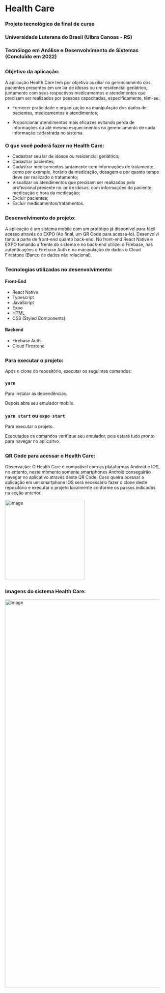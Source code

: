 # Health Care

### Projeto tecnológico de final de curso
### Universidade Luterana do Brasil (Ulbra Canoas - RS)
### Tecnólogo em Análise e Desenvolvimento de Sistemas (Concluído em 2022)

##

### Objetivo da aplicação:

A   aplicação   Health   Care   tem   por   objetivo   auxiliar   no gerenciamento  dos  pacientes  presentes  em  um  lar  de  idosos  ou  um residencial  geriátrico,  juntamente  com  seus  respectivos  medicamentos  e atendimentos  que  precisam  ser  realizados  por  pessoas  capacitadas, especificamente, têm-se:

- Fornecer  praticidade  e  organização  na  manipulação  dos  dados  de pacientes, medicamentos e atendimentos;

- Proporcionar   atendimentos   mais   eficazes   evitando   perda   de informações ou até mesmo esquecimentos no gerenciamento de cada informação cadastrada no sistema.


### O que você poderá fazer no Health Care:

- Cadastrar seu lar de idosos ou residencial geriátrico;
- Cadastrar pacientes;
- Cadastrar medicamentos juntamente com informações de tratamento, como por exemplo, horário da medicação, dosagem e por quanto tempo deve ser realizado o tratamento;
- Visualizar os atendimentos que precisam ser realizados pelo profissional presente no lar de idosos, com informações do paciente, medicação e hora da medicação;
- Excluir pacientes;
- Excluir medicamentos/tratamentos.

##

### Desenvolvimento do projeto:

A aplicação é um sistema mobile com um protótipo já disponível para fácil acesso através do EXPO (Ao final, um QR Code para acessá-lo). 
Desenvolvi tanto a parte de front-end quanto back-end. No front-end React Native e EXPO tomando a frente do sistema e no back-end utilizei o Firebase, nas autenticações o Firebase Auth e na manipulação de dados o Cloud Firestone (Banco de dados não relacional).

##

### Tecnologias utilizadas no desenvolvimento:

#### Front-End

- React Native
- Typescript
- JavaScript
- Expo
- HTML
- CSS (Styled Components)


#### Backend

- Firebase Auth
- Cloud Firestone

##

### Para executar o projeto:

Após o clone do repositório, executar os seguintes comandos:

### `yarn`
Para instalar as dependências.

Depois abra seu emulador mobile.

### `yarn start` ou `expo start`
Para executar o projeto.

Executados os comandos verifique seu emulador, pois estará tudo pronto para navegar no aplicaitvo.

##

### QR Code para acessar o Health Care:

Observação: O Health Care é compatível com as plataformas Android e IOS, no entanto, neste momento somente smartphones Android conseguirão navegar no aplicativo através deste QR Code. Caso queira acessar a aplicação em um smartphone IOS será necessário fazer o clone deste repositório e executar o projeto localmente conforme os passos indicados na seção anterior.

<img width="259" alt="image" src="https://user-images.githubusercontent.com/72532360/224177246-aaa75087-18ba-474c-bf52-42b29f61304f.png">

##

### Imagens do sistema Health Care:

<img width="1264" alt="image" src="https://user-images.githubusercontent.com/72532360/224178594-5c20faab-cbb7-4e8a-8aa1-b4c7f2eac157.png">

##
